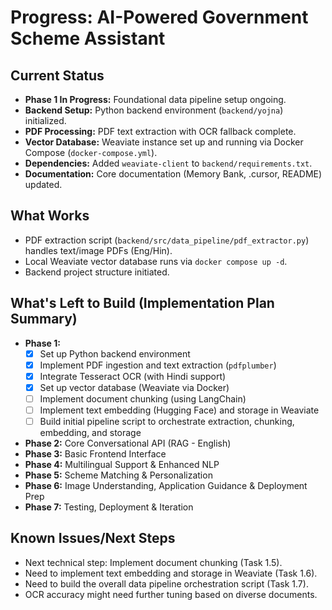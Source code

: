 # Progress: AI-Powered Government Scheme Assistant

## Current Status

*   **Phase 1 In Progress:** Foundational data pipeline setup ongoing.
*   **Backend Setup:** Python backend environment (`backend/yojna`) initialized.
*   **PDF Processing:** PDF text extraction with OCR fallback complete.
*   **Vector Database:** Weaviate instance set up and running via Docker Compose (`docker-compose.yml`).
*   **Dependencies:** Added `weaviate-client` to `backend/requirements.txt`.
*   **Documentation:** Core documentation (Memory Bank, .cursor, README) updated.

## What Works

*   PDF extraction script (`backend/src/data_pipeline/pdf_extractor.py`) handles text/image PDFs (Eng/Hin).
*   Local Weaviate vector database runs via `docker compose up -d`.
*   Backend project structure initiated.

## What's Left to Build (Implementation Plan Summary)

*   **Phase 1:**
    *   [X] Set up Python backend environment
    *   [X] Implement PDF ingestion and text extraction (`pdfplumber`)
    *   [X] Integrate Tesseract OCR (with Hindi support)
    *   [X] Set up vector database (Weaviate via Docker)
    *   [ ] Implement document chunking (using LangChain)
    *   [ ] Implement text embedding (Hugging Face) and storage in Weaviate
    *   [ ] Build initial pipeline script to orchestrate extraction, chunking, embedding, and storage
*   **Phase 2:** Core Conversational API (RAG - English)
*   **Phase 3:** Basic Frontend Interface
*   **Phase 4:** Multilingual Support & Enhanced NLP
*   **Phase 5:** Scheme Matching & Personalization
*   **Phase 6:** Image Understanding, Application Guidance & Deployment Prep
*   **Phase 7:** Testing, Deployment & Iteration

## Known Issues/Next Steps

*   Next technical step: Implement document chunking (Task 1.5).
*   Need to implement text embedding and storage in Weaviate (Task 1.6).
*   Need to build the overall data pipeline orchestration script (Task 1.7).
*   OCR accuracy might need further tuning based on diverse documents.
